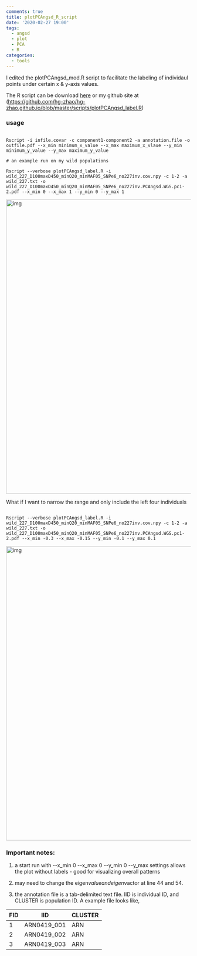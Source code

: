 ```yaml
---
comments: true
title: plotPCAngsd_R_script
date: '2020-02-27 19:00'
tags:
  - angsd
  - plot
  - PCA
  - R
categories:
  - tools
---
```


I edited the plotPCAngsd_mod.R script to facilitate the labeling of individaul points under certain x & y-axis values.  

The R script can be download [here](https://hg-zhao.github.io/scripts/plotPCAngsd_label.R) or my github site at (https://github.com/hg-zhao/hg-zhao.github.io/blob/master/scripts/plotPCAngsd_label.R)

### usage

```shell

Rscript -i infile.covar -c component1-component2 -a annotation.file -o outfile.pdf --x_min minimum_x_value --x_max maximum_x_vlaue --y_min minimum_y_value --y_max maximum_y_value

# an example run on my wild populations

Rscript --verbose plotPCAngsd_label.R -i wild_227_D100maxD450_minQ20_minMAF05_SNPe6_no227inv.cov.npy -c 1-2 -a wild_227.txt -o wild_227_D100maxD450_minQ20_minMAF05_SNPe6_no227inv.PCAngsd.WGS.pc1-2.pdf --x_min 0 --x_max 1 --y_min 0 --y_max 1

```
<img src="https://hg-zhao.github.io/images/wild_227_D100maxD450_minQ20_minMAF05_SNPe6_no227inv.PCAngsd.WGS.pc1-2_test1-page-001.jpg" alt="img" width="800"/>

What if I want to narrow the range and only include the left four individuals

```shell

Rscript --verbose plotPCAngsd_label.R -i wild_227_D100maxD450_minQ20_minMAF05_SNPe6_no227inv.cov.npy -c 1-2 -a wild_227.txt -o wild_227_D100maxD450_minQ20_minMAF05_SNPe6_no227inv.PCAngsd.WGS.pc1-2.pdf --x_min -0.3 --x_max -0.15 --y_min -0.1 --y_max 0.1

```
<img src="https://hg-zhao.github.io/images/wild_227_D100maxD450_minQ20_minMAF05_SNPe6_no227inv.PCAngsd.WGS.pc1-2_test2-page-001.jpg" alt="img" width="800"/>

### Important notes:

1. a start run with --x_min 0 --x_max 0 --y_min 0 --y_max settings allows the plot without labels - good for visualizing overall patterns

2. may need to change the eigen$value and eigen$vactor at line 44 and 54.

3. the annotation file is a tab-delimited text file. IID is individual ID, and CLUSTER is population ID. A example file looks like,

| FID  | IID | CLUSTER |
| -----| ----| --------|
| 1    | ARN0419_001 | ARN |
| 2    | ARN0419_002 | ARN |
| 3    | ARN0419_003 | ARN |




